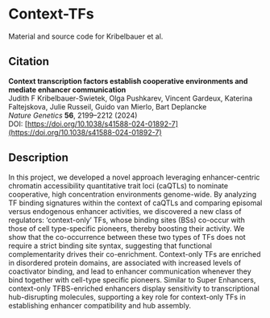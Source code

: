 # Context-TFs
Material and source code for Kribelbauer et al. 

## Citation
**Context transcription factors establish cooperative environments and mediate enhancer communication**<br/>
Judith F Kribelbauer-Swietek, Olga Pushkarev, Vincent Gardeux, Katerina Faltejskova, Julie Russeil, Guido van Mierlo, Bart Deplancke<br/>
*Nature Genetics* **56**, 2199–2212 (2024)<br/>
DOI: [https://doi.org/10.1038/s41588-024-01892-7](https://doi.org/10.1038/s41588-024-01892-7)

## Description

In this project, we developed a novel approach leveraging enhancer-centric chromatin accessibility quantitative trait loci (caQTLs) to nominate cooperative, high concentration environments genome-wide. By analyzing TF binding signatures within the context of caQTLs and comparing episomal versus endogenous enhancer activities, we discovered a new class of regulators: ‘context-only’ TFs, whose binding sites (BSs) co-occur with those of cell type-specific pioneers, thereby boosting their activity. 
We show that the co-occurrence between these two types of TFs does not require a strict binding site syntax, suggesting that functional complementarity drives their co-enrichment.
Context-only TFs are enriched in disordered protein domains, are associated with increased levels of coactivator binding, and lead to enhancer communication whenever they bind together with cell-type specific pioneers. 
Similar to Super Enhancers, context-only TFBS-enriched enhancers display sensitivity to transcriptional hub-disrupting molecules, supporting a key role for context-only TFs in establishing enhancer compatibility and hub assembly.


 
